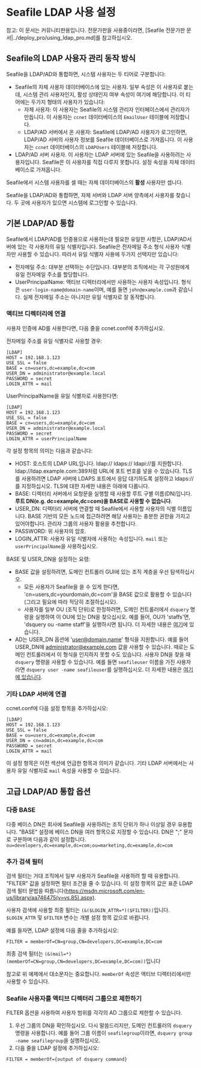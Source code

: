 # Seafile LDAP 사용 설정

참고: 이 문서는 커뮤니티판용입니다. 전문가판을 사용중이라면, [Seafile 전문가판 문서|../deploy_pro/using_ldap_pro.md]를 참고하십시오.

## Seafile의 LDAP 사용자 관리 동작 방식

Seafile을 LDAP/AD와 통합하면, 시스템 사용자는 두 티어로 구분합니다:

- Seafile의 자체 사용자 데이터베이스에 있는 사용자. 일부 속성은 이 사용자로 붙는데, 시스템 관리 사용자인지, 활성 상태인지 여부 속성이 여기에 해당합니다. 이 티어에는 두가지 형태의 사용자가 있습니다:
    * 자체 사용자: 이 사용자는 Seafile의 시스템 관리자 인터페이스에서 관리자가 만듭니다. 이 사용자는 `ccnet` 데이터베이스의 `EmailUser` 테이블에 저장합니다.
    * LDAP/AD 서버에서 온 사용자: Seafile에 LDAP/AD 사용자가 로그인하면, LDAP/AD 서버의 사용자 정보를 Seafile 데이터베이스로 가져옵니다. 이 사용자는 `ccnet` 데이터베이스의 `LDAPUsers` 테이블에 저장합니다.
- LDAP/AD 서버 사용자. 이 사용자는 LDAP 서버에 있는 Seafile을 사용하려는 사용자입니다. Seafile은 이 사용자를 직접 다루지 못합니다. 설정 속성을 자체 데이터베이스로 가져옵니다.

Seafile에서 시스템 사용자를 셀 때는 자체 데이터베이스의 **활성** 사용자만 셉니다.

Seafile을 LDAP/AD와 통합하면, 자체 서버와 LDAP 서버 양측에서 사용자를 찾습니다. 두 곳에 사용자가 있으면 시스템에 로그인할 수 있습니다.

## 기본 LDAP/AD 통합

Seafile에서 LDAP/AD를 인증용으로 사용하는데 필요한 유일한 사항은, LDAP/AD서버에 있는 각 사용자의 유일 식별자입니다. Seafile은 전자메일 주소 형식 사용자 식별자만 사용할 수 있습니다. 따라서 유일 식별자 사용에 두가지 선택지만 있습니다:

- 전자메일 주소: 대부분 선택하는 수단입니다. 대부분의 조직에서는 각 구성원에게 유일 전자메일 주소를 할당합니다.
- UserPrincipalName: 액티브 디렉터리에서만 사용하는 사용자 속성입니다. 형식은 `user-login-name@domain-name`이며, 예를 들면 `john@example.com`과 같습니다. 실제 전자메일 주소는 아니지만 유일 식별자로 잘 동작합니다.

### 액티브 디렉터리에 연결

사용자 인증에 AD를 사용한다면, 다음 줄을 ccnet.conf에 추가하십시오.

전자메일 주소를 유일 식별자로 사용할 경우:

    [LDAP]
    HOST = 192.168.1.123
    USE_SSL = false
    BASE = cn=users,dc=example,dc=com
    USER_DN = administrator@example.local
    PASSWORD = secret
    LOGIN_ATTR = mail

UserPrincipalName을 유일 식별자로 사용한다면:

    [LDAP]
    HOST = 192.168.1.123
    USE_SSL = false
    BASE = cn=users,dc=example,dc=com
    USER_DN = administrator@example.local
    PASSWORD = secret
    LOGIN_ATTR = userPrincipalName

각 설정 항목의 의미는 다음과 같습니다:

* HOST: 호스트의 LDAP URL입니다. ldap:// ldaps:// ldapi://를 지원합니다. ldap://ldap.example.com:389처럼 URL에 포트 번호를 넣을 수 있습니다. TLS를 사용하려면 LDAP 서버에 LDAPS 포트에서 응답 대기하도록 설정하고 ldaps://를 지정하십시오. TLS에 대한 자세한 내용은 아래에 다룹니다.
* BASE: 디렉터리 서버에서 요청문을 실행할 때 사용할 루트 구별 이름(DN)입니다. **루트 DN(e.g. dc=example,dc=com)을 BASE로 사용할 수 없습니다**.
* USER_DN: 디렉터리 서버에 연결할 때 Seafile에서 사용할 사용자의 식별 이름입니다. BASE 기반의 모든 노드에 접근하려면 해당 사용자는 충분한 권한을 가지고 있어야합니다. 관리자 그룹의 사용자 활용을 추천합니다.
* PASSWORD: 위 사용자의 암호.
* LOGIN_ATTR: 사용자 유일 식별자에 사용하는 속성입니다. `mail` 또는 `userPrincipalName`을 사용하십시오.

BASE 및 USER_DN을 설정하는 요령:

* BASE 값을 설정하려면, 도메인 컨트롤러 GUI에 있는 조직 계층을 우선 탐색하십시오.
    * 모든 사용자가 Seafile을 쓸 수 있게 한다면, 'cn=users,dc=yourdomain,dc=com'을 BASE 값으로 활용할 수 있습니다(그리고 필요에 따라 적당히 조절하십시오).
    * 사용자를 일부 OU (조직 단위)로 한정하려면, 도메인 컨트롤러에서 `dsquery` 명령을 실행하여 이 OU에 있는 DN을 찾으십시오. 예를 들어, OU가 'staffs'면, 'dsquery ou -name staff'을 실행하시면 됩니다. 더 자세한 내용은 [여기](https://technet.microsoft.com/en-us/library/cc770509.aspx)에 있습니다.
* AD는 USER_DN 옵션에 'user@domain.name' 형식을 지원합니다. 예를 들어 USER_DN에 administrator@example.com 값을 사용할 수 있습니다. 때로는 도메인 컨트롤러에서 이 형식을 인지하지 못할 수도 있습니다. 사용자 DN을 찾을 때 `dsquery` 명령을 사용할 수 있습니다. 예를 들면 `seafileuser` 이름을 가진 사용자라면 `dsquery user -name seafileuser`를 실행하십시오. 더 자세한 내용은 [여기에 있습니다](https://technet.microsoft.com/en-us/library/cc725702.aspx).

### 기타 LDAP 서버에 연결

ccnet.conf에 다음 설정 항목을 추가하십시오:

    [LDAP]
    HOST = 192.168.1.123
    USE_SSL = false
    BASE = ou=users,dc=example,dc=com
    USER_DN = cn=admin,dc=example,dc=com
    PASSWORD = secret
    LOGIN_ATTR = mail

이 설정 항목은 이전 섹션에 언급한 항목과 의미가 같습니다. 기타 LDAP 서버에서는 사용자 유일 식별자로 `mail` 속성을 사용할 수 있습니다.

## 고급 LDAP/AD 통합 옵션

### 다중 BASE

다중 베이스 DN은 회사에 Seafile을 사용하려는 조직 단위가 하나 이상일 경우 유용합니다. "BASE" 설정에 베이스 DN을 여러 항목으로 지정할 수 있습니다. DN은 ";" 문자로 구분하며 다음과 같이 설정합니다. `ou=developers,dc=example,dc=com;ou=marketing,dc=example,dc=com`

### 추가 검색 필터

검색 필터는 거대 조직에서 일부 사용자가 Seafile을 사용하려 할 때 유용합니다. "FILTER" 값을 설정하면 필터 조건을 줄 수 있습니다. 이 설정 항목의 값은 표준 LDAP 검색 필터 문법을 따릅니다(https://msdn.microsoft.com/en-us/library/aa746475(v=vs.85).aspx).

사용자 검색에 사용할 최종 필터는 `(&($LOGIN_ATTR=*)($FILTER))`입니다. `$LOGIN_ATTR` 및 `$FILTER` 변수는 개별 설정 항목 값으로 바뀝니다.

예를 들자면, LDAP 설정에 다음 줄을 추가하십시오:

```
FILTER = memberOf=CN=group,CN=developers,DC=example,DC=com
```

최종 검색 필터는 `(&(mail=*)(memberOf=CN=group,CN=developers,DC=example,DC=com))`입니다

참고로 위 예제에서 대소문자는 중요합니다. `memberOf` 속성은 액티브 디렉터리에서만 사용할 수 있습니다.

### Seafile 사용자를 액티브 디렉터리 그룹으로 제한하기

FILTER 옵션을 사용하여 사용자 범위를 각각의 AD 그룹으로 제한할 수 있습니다.

1. 우선 그룹의 DN을 확인하십시오. 다시 말씀드리지만, 도메인 컨트롤러의 `dsquery` 명령을 사용합니다. 예를 들어 그룹 이름이 `seafilegroup`이라면, `dsquery group -name seafilegroup`을 실행하십시오.
2. 다음 줄을 LDAP 설정에 추가하십시오:

```
FILTER = memberOf={output of dsquery command}
```


